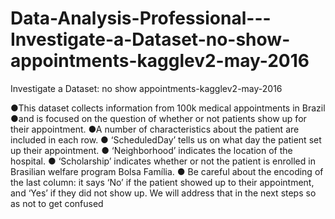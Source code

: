 # Data-Analysis-Professional---Investigate-a-Dataset-no-show-appointments-kagglev2-may-2016
Investigate a Dataset: no show appointments-kagglev2-may-2016


●This dataset collects information from 100k medical appointments in Brazil
●and is focused on the question of whether or not patients show up for their appointment.
●A number of characteristics about the patient are included in each row.
● ‘ScheduledDay’ tells us on what day the patient set up their appointment.
● ‘Neighborhood’ indicates the location of the hospital.
● ‘Scholarship’ indicates whether or not the patient is enrolled in Brasilian welfare program Bolsa Família.
● Be careful about the encoding of the last column: it says ‘No’ if the patient showed up to their appointment, and ‘Yes’ if they
did not show up. We will address that in the next steps so as not to get confused 
 
